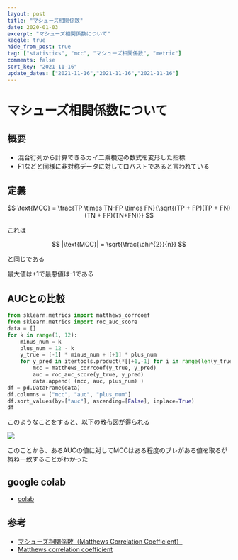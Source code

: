 ```yaml
---
layout: post
title: "マシューズ相関係数"
date: 2020-01-03
excerpt: "マシューズ相関係数について"
kaggle: true
hide_from_post: true
tag: ["statistics", "mcc", "マシューズ相関係数", "metric"]
comments: false
sort_key: "2021-11-16"
update_dates: ["2021-11-16","2021-11-16","2021-11-16"]
---
```


# マシューズ相関係数について

## 概要
 - 混合行列から計算できるカイ二乗検定の数式を変形した指標
 - F1などと同様に非対称データに対してロバストであると言われている

## 定義

$$
\text{MCC} = \frac{TP \times TN-FP \times FN}{\sqrt{(TP + FP)(TP + FN)(TN + FP)(TN+FN)}}
$$

これは

$$
|\text{MCC}| = \sqrt{\frac{\chi^{2}}{n}}
$$

と同じである  

最大値は+1で最悪値は-1である

## AUCとの比較

```python
from sklearn.metrics import matthews_corrcoef
from sklearn.metrics import roc_auc_score
data = []
for k in range(1, 12):
    minus_num = k
    plus_num = 12 - k
    y_true = [-1] * minus_num + [+1] * plus_num
    for y_pred in itertools.product(*[[+1,-1] for i in range(len(y_true))]):
        mcc = matthews_corrcoef(y_true, y_pred)
        auc = roc_auc_score(y_true, y_pred)
        data.append( (mcc, auc, plus_num) )
df = pd.DataFrame(data)
df.columns = ["mcc", "auc", "plus_num"]
df.sort_values(by=["auc"], ascending=[False], inplace=True)
df
```
このようなことをすると、以下の散布図が得られる  

<div>
  <img src="https://user-images.githubusercontent.com/4949982/141970790-1056c4f3-2a6f-4468-b058-dd8ab472eba0.png">
</div>

このことから、あるAUCの値に対してMCCはある程度のブレがある値を取るが概ね一致することがわかった

## google colab
 - [colab](https://colab.research.google.com/drive/1kJbGusi5Vl1QEs6_h8wdtk-TkuPx3Xi6?usp=sharing)

## 参考
 - [マシューズ相関係数（Matthews Correlation Coefficient）](https://mathwords.net/mcc)
 - [Matthews correlation coefficient](https://en.wikipedia.org/wiki/Matthews_correlation_coefficient)
